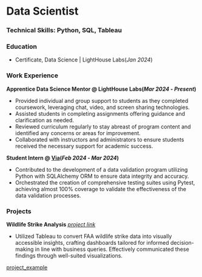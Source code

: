 # Data Scientist
### Technical Skills: Python, SQL, Tableau
### Education
- Certificate, Data Science | LightHouse Labs(_Jan 2024_)
    
### Work Experience

**Apprentice Data Science Mentor @ LightHouse Labs(_Mar 2024_ - _Present_)**

- Provided individual and group support to students as they completed coursework, leveraging chat, video, and screen sharing technologies.
- Assisted students in completing assignments offering guidance and clarification as needed.
- Reviewed curriculum regularly to stay abreast of program content and identified any concerns or areas for improvement.
- Collaborated with instructors and administrators to ensure students received the necessary support for academic success.

**Student Intern @ [Via](https://www.solvewithvia.com/)(_Feb 2024_ - _Mar 2024_)**

- Contributed to the development of a data validation program utilizing Python with SQLAlchemy ORM to ensure data integrity and accuracy.
- Orchestrated the creation of comprehensive testing suites using Pytest, achieving almost 100% coverage to validate the effectiveness of the data validation processes.
  
### Projects

**Wildlife Strike Analysis** [_project link_](https://github.com/Kanustu/Wildlife_Strike_Analysis)

- Utilized Tableau to convert FAA wildlife strike data into visually accessible insights, crafting dashboards tailored for informed decision-making in line with business queries. Effectively communicated these findings through well-suited visualizations.

[project_example](assets/wildlife_example.png)



